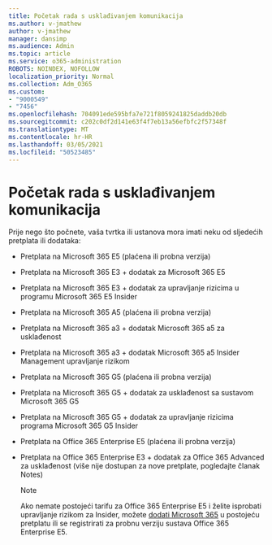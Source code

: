 ```yaml
---
title: Početak rada s usklađivanjem komunikacija
ms.author: v-jmathew
author: v-jmathew
manager: dansimp
ms.audience: Admin
ms.topic: article
ms.service: o365-administration
ROBOTS: NOINDEX, NOFOLLOW
localization_priority: Normal
ms.collection: Adm_O365
ms.custom:
- "9000549"
- "7456"
ms.openlocfilehash: 704091ede595bfa7e721f8059241825daddb20db
ms.sourcegitcommit: c202c0df2d141e63f4f7eb13a56efbfc2f57348f
ms.translationtype: MT
ms.contentlocale: hr-HR
ms.lasthandoff: 03/05/2021
ms.locfileid: "50523485"
---
```

# <a name="get-started-with-communication-compliance"></a>Početak rada s usklađivanjem komunikacija

Prije nego što počnete, vaša tvrtka ili ustanova mora imati neku od sljedećih pretplata ili dodataka:

* Pretplata na Microsoft 365 E5 (plaćena ili probna verzija)
* Pretplata na Microsoft 365 E3 + dodatak za Microsoft 365 E5
* Pretplata na Microsoft 365 E3 + dodatak za upravljanje rizicima u programu Microsoft 365 E5 Insider
* Pretplata na Microsoft 365 A5 (plaćena ili probna verzija)
* Pretplata na Microsoft 365 a3 + dodatak Microsoft 365 a5 za usklađenost
* Pretplata na Microsoft 365 a3 + dodatak Microsoft 365 a5 Insider Management upravljanje rizikom
* Pretplata na Microsoft 365 G5 (plaćena ili probna verzija)
* Pretplata na Microsoft 365 G5 + dodatak za usklađenost sa sustavom Microsoft 365 G5
* Pretplata na Microsoft 365 G5 + dodatak za upravljanje rizicima programa Microsoft 365 G5 Insider
* Pretplata na Office 365 Enterprise E5 (plaćena ili probna verzija)
* Pretplata na Office 365 Enterprise E3 + dodatak za Office 365 Advanced za usklađenost (više nije dostupan za nove pretplate, pogledajte članak Notes)

    > [!NOTE]
    > Ako nemate postojeći tarifu za Office 365 Enterprise E5 i želite isprobati upravljanje rizikom za Insider, možete [dodati Microsoft 365](https://go.microsoft.com/fwlink/?linkid=2130508) u postojeću pretplatu ili se registrirati za probnu verziju sustava Office 365 Enterprise E5.
